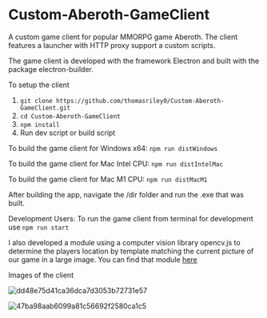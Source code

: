 # Custom-Aberoth-GameClient
A custom game client for popular MMORPG game Aberoth. The client features a launcher with HTTP proxy support a custom scripts.

The game client is developed with the framework Electron and built with the package electron-builder.

To setup the client
1. `git clone https://github.com/thomasriley0/Custom-Aberoth-GameClient.git`
2. `cd Custom-Aberoth-GameClient` 
3. `npm install`
4. Run dev script or build script

To build the game client for Windows x64:
`npm run distWindows`


To build the game client for Mac Intel CPU:
`npm run distIntelMac`


To build the game client for Mac M1 CPU:
 `npm run distMacM1`


After building the app, navigate the /dir folder and run the .exe that was built.



Development Users: To run the game client from terminal for development use
`npm run start`

I also developed a module using a computer vision library opencv.js to determine the players location by template matching the current picture of our game in a large image. You can find that module [here](https://github.com/thomasriley0/Computer-Vision-Experiment)


Images of the client

![dd48e75d41ca36dca7d3053b72731e57](https://user-images.githubusercontent.com/129229020/236358904-263ddb44-c49f-41c7-aea2-e3fe94ca679a.png)

![47ba98aab6099a81c56692f2580ca1c5](https://user-images.githubusercontent.com/129229020/236358915-75a029aa-2d52-4b9c-b23a-72449289f5bb.png)

